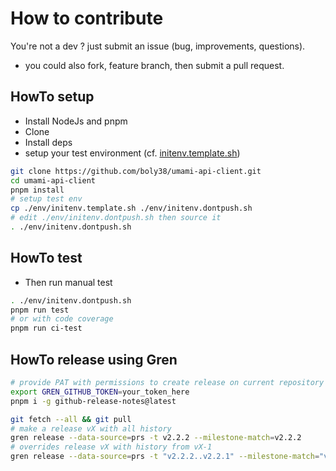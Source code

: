 # How to contribute
You're not a dev ? just submit an issue (bug, improvements, questions).

* you could also fork, feature branch, then submit a pull request.

## HowTo setup

* Install NodeJs and pnpm
* Clone
* Install deps
* setup your test environment (cf. [initenv.template.sh](./env/initenv.template.sh))

````bash
git clone https://github.com/boly38/umami-api-client.git
cd umami-api-client
pnpm install
# setup test env
cp ./env/initenv.template.sh ./env/initenv.dontpush.sh
# edit ./env/initenv.dontpush.sh then source it
. ./env/initenv.dontpush.sh
````

## HowTo test
* Then run manual test

````bash
. ./env/initenv.dontpush.sh
pnpm run test
# or with code coverage
pnpm run ci-test
````

## HowTo release using Gren

```bash
# provide PAT with permissions to create release on current repository
export GREN_GITHUB_TOKEN=your_token_here
pnpm i -g github-release-notes@latest

git fetch --all && git pull
# make a release vX with all history
gren release --data-source=prs -t v2.2.2 --milestone-match=v2.2.2
# overrides release vX with history from vX-1
gren release --data-source=prs -t "v2.2.2..v2.2.1" --milestone-match="v2.2.2" --override
```

